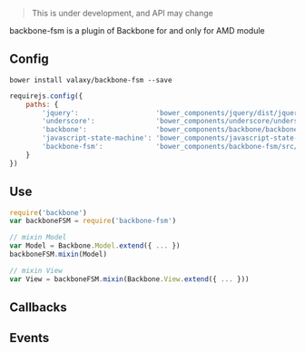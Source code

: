 > This is under development, and API may change

backbone-fsm is a plugin of Backbone for and only for AMD module

## Config
`bower install valaxy/backbone-fsm --save`

```javascript
requirejs.config({
    paths: {
        'jquery':                   'bower_components/jquery/dist/jquery.min',
        'underscore':               'bower_components/underscore/underscore-min',
        'backbone':                 'bower_components/backbone/backbone',
        'javascript-state-machine': 'bower_components/javascript-state-machine/state-machine',
        'backbone-fsm':             'bower_components/backbone-fsm/src/backbone-fsm'
    }
})

```

## Use
```javascript
require('backbone')
var backboneFSM = require('backbone-fsm')

// mixin Model
var Model = Backbone.Model.extend({ ... })
backboneFSM.mixin(Model)

// mixin View
var View = backboneFSM.mixin(Backbone.View.extend({ ... }))
```

## Callbacks

## Events